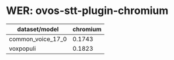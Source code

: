 
# WER: ovos-stt-plugin-chromium
|dataset/model|chromium|
|-|-|
| common_voice_17_0 | 0.1743 |
| voxpopuli | 0.1823 |